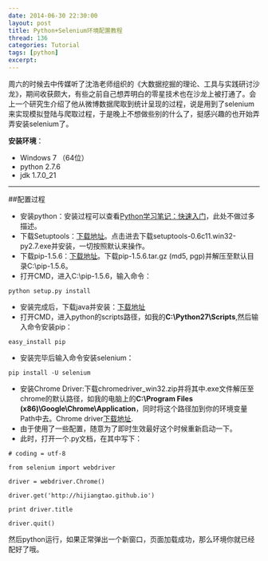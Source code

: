 ```yaml
---
date: 2014-06-30 22:30:00
layout: post
title: Python+Selenium环境配置教程
thread: 136
categories: Tutorial
tags: [python]
excerpt: 
---
```


周六的时候去中传媒听了沈浩老师组织的《大数据挖掘的理论、工具与实践研讨沙龙》，期间收获颇大，有些之前自己想弄明白的零星技术也在沙龙上被打通了。会上一个研究生介绍了他从微博数据爬取到统计呈现的过程，说是用到了selenium来实现模拟登陆与爬取过程，于是晚上不想做些别的什么了，挺感兴趣的也开始弄弄安装selenium了。

**安装环境**：

* Windows 7 （64位）
* python 2.7.6
* jdk 1.7.0_21

----

##配置过程

* 安装python：安装过程可以查看[Python学习笔记：快速入门](http://hijiangtao.github.io/2014/06/30/PythonStudyNode-FastRead/)，此处不做过多描述。
* 下载Setuptools：[下载地址](https://pypi.python.org/packages/2.7/s/setuptools/)。点击进去下载setuptools-0.6c11.win32-py2.7.exe并安装，一切按照默认来操作。
* 下载pip-1.5.6：[下载地址](https://pypi.python.org/pypi/pip)。下载pip-1.5.6.tar.gz (md5, pgp)并解压至默认目录C:\pip-1.5.6。
* 打开CMD，进入C:\pip-1.5.6，输入命令：

```
python setup.py install
```

* 安装完成后，下载java并安装：[下载地址](http://www.java.com/zh_CN/)
* 打开CMD，进入python的scripts路径，如我的**C:\Python27\Scripts**,然后输入命令安装pip：

```
easy_install pip
```

* 安装完毕后输入命令安装selenium：

```
pip install -U selenium
```

* 安装Chrome Driver:下载chromedriver_win32.zip并将其中.exe文件解压至chrome的默认路径，如我的电脑上的**C:\Program Files (x86)\Google\Chrome\Application**，同时将这个路径加到你的环境变量Path中去。Chrome driver[下载地址](http://chromedriver.storage.googleapis.com/index.html?path=2.9/).
* 由于使用了一些配置，随意为了即时生效最好这个时候重新启动一下。
* 此时，打开一个.py文档，在其中写下：

```
# coding = utf-8

from selenium import webdriver

driver = webdriver.Chrome()

driver.get('http://hijiangtao.github.io')

print driver.title

driver.quit()
```

然后python运行，如果正常弹出一个新窗口，页面加载成功，那么环境你就已经配好了哦。